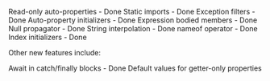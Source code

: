 Read-only auto-properties		- Done
Static imports					- Done
Exception filters				- Done
Auto-property initializers		- Done
Expression bodied members		- Done
Null propagator					- Done
String interpolation			- Done
nameof operator					- Done
Index initializers				- Done

Other new features include:

Await in catch/finally blocks	- Done
Default values for getter-only properties
